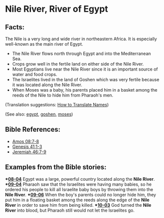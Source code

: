 #  Nile River, River of Egypt #

## Facts: ##

The Nile is a very long and wide river in northeastern Africa. It is especially well-known as the main river of Egypt.

* The Nile River flows north through Egypt and into the Mediterranean Sea.
* Crops grow well in the fertile land on either side of the Nile River.
* Most Egyptians live near the Nile River since it is an important source of water and food crops.
* The Israelites lived in the land of Goshen which was very fertile because it was located along the Nile River.
* When Moses was a baby, his parents placed him in a basket among the reeds of the Nile to hide him from Pharaoh's men.

(Translation suggestions: [How to Translate Names](https://git.door43.org/Door43/en-ta-translate-vol1/src/master/content/translate_names.md))

(See also: [egypt](../other/egypt.md), [goshen](../other/goshen.md), [moses](../other/moses.md))

## Bible References: ##

* [Amos 08:7-8](https://door43.org/en/bible/notes/amo/08/07)
* [Genesis 41:1-3](https://door43.org/en/bible/notes/gen/41/01)
* [Jeremiah 46:7-9](https://door43.org/en/bible/notes/jer/46/07)

## Examples from the Bible stories: ##

  __*[08-04](https://door43.org/en/obs/notes/frames/08-04)__ Egypt was a large, powerful country located along the __Nile River__.
  __*[09-04](https://door43.org/en/obs/notes/frames/09-04)__ Pharaoh saw that the Israelites were having many babies, so he ordered his people to kill all Israelite baby boys by throwing them into the __Nile River__.
  __*[09-06](https://door43.org/en/obs/notes/frames/09-06)__ When the boy's parents could no longer hide him, they put him in a floating basket among the reeds along the edge of the __Nile River__ in order to save him from being killed. 
  __*[10-03](https://door43.org/en/obs/notes/frames/10-03)__ God turned the __Nile River__ into blood, but Pharaoh still would not let the Israelites go.



